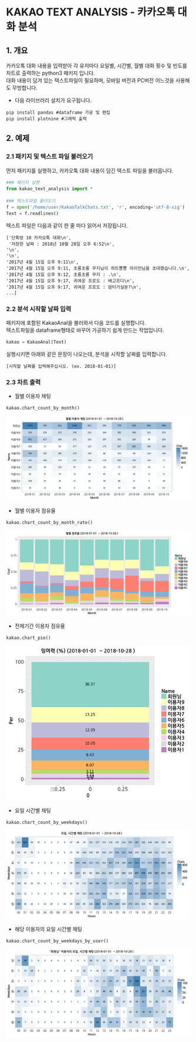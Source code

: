 # KAKAO TEXT ANALYSIS - 카카오톡 대화 분석

## 1. 개요
카카오톡 대화 내용을 입력받아 각 유저마다 요일별, 시간별, 월별 대화 횟수 및 빈도를 차트로 출력하는 python3 패키지 입니다.  
대화 내용이 담겨 있는 텍스트파일이 필요하며, 모바일 버전과 PC버전 어느것을 사용해도 무방합니다.

* 다음 라이브러리 설치가 요구됩니다.
~~~
pip install pandas #dataframe 가공 및 편집
pip install plotnine #그래픽 출력
~~~

## 2. 예제
### 2.1 패키지 및 텍스트 파일 불러오기
먼저 패키지를 실행하고, 카카오톡 대화 내용이 담긴 텍스트 파일을 불러옵니다.
~~~python
### 패키지 실행
from kakao_text_analysis import *

### 텍스트파일 불러오기
f = open('/home/user/KakaoTalkChats.txt', 'r', encoding='utf-8-sig')
Text = f.readlines()
~~~
텍스트 파일은 다음과 같이 한 줄 마다 읽어서 저장됩니다.
```
['단톡방 10 카카오톡 대화\n',
 '저장한 날짜 : 2018년 10월 28일 오후 6:52\n',
'\n',
'\n',
'2017년 4월 15일 오후 9:11\n',
'2017년 4월 15일 오후 9:11, 초롱초롱 무지님이 하트뿅뿅 라이언님을 초대했습니다.\n',
'2017년 4월 15일 오후 9:12, 초롱초롱 무지 : .\n',
'2017년 4월 15일 오후 9:17, 귀여운 프로도 : 배고프다\n',
'2017년 4월 15일 오후 9:17, 귀여운 프로도 : 맘터가실분?\n',
...]
```

### 2.2 분석 시작할 날짜 입력
패키지에 포함된 KakaoAnal을 불러와서 다음 코드를 실행합니다.  
텍스트파일을 dataframe형태로 바꾸어 가공하기 쉽게 만드는 작업입니다.
~~~python
kakao = KakaoAnal(Text)
~~~
실행시키면 아래와 같은 문장이 나오는데, 분석을 시작할 날짜를 입력합니다.
~~~ 
[시작할 날짜를 입력해주십시오. (ex. 2018-01-01)]  
~~~


### 2.3 차트 출력
* 월별 이용자 채팅
~~~python
kakao.chart_count_by_month()
~~~
<img src="./img/kakao_text_analysis_img_1.png">

* 월별 이용자 점유율
~~~python
kakao.chart_count_by_month_rate()
~~~
<img src="./img/kakao_text_analysis_img_2.png">

* 전체기간 이용자 점유율
~~~python
kakao.chart_pie()
~~~
<img src="./img/kakao_text_analysis_img_3.png">

* 요일 시간별 채팅
~~~python
kakao.chart_count_by_weekdays()
~~~
<img src="./img/kakao_text_analysis_img_4.png">

* 해당 이용자의 요일 시간별 채팅
~~~python
kakao.chart_count_by_weekdays_by_user()
~~~
<img src="./img/kakao_text_analysis_img_5.png">
